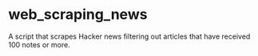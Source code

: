 # web_scraping_news
A script that scrapes Hacker news filtering out articles that have received  100 notes or more.
